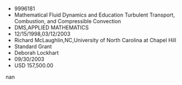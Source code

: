 
* 9996181
* Mathematical Fluid Dynamics and Education Turbulent Transport, Combustion, and Compressible Convection
* DMS,APPLIED MATHEMATICS
* 12/15/1998,03/12/2003
* Richard McLaughlin,NC,University of North Carolina at Chapel Hill
* Standard Grant
* Deborah Lockhart
* 09/30/2003
* USD 157,500.00

nan
